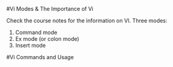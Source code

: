 #Vi Modes & The Importance of Vi

Check the course notes for the information on VI. Three modes:

1. Command mode
2. Ex mode (or colon mode)
3. Insert mode

#Vi Commands and Usage

 
